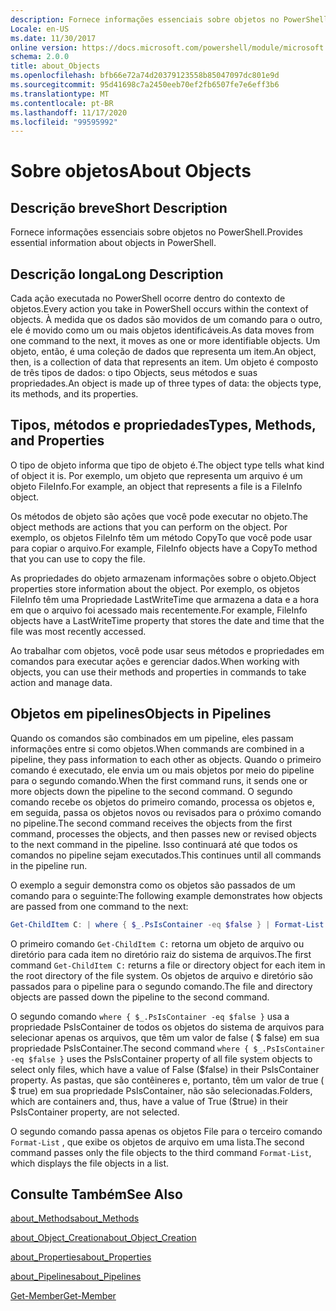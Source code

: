 ```yaml
---
description: Fornece informações essenciais sobre objetos no PowerShell.
Locale: en-US
ms.date: 11/30/2017
online version: https://docs.microsoft.com/powershell/module/microsoft.powershell.core/about/about_objects?view=powershell-7.2&WT.mc_id=ps-gethelp
schema: 2.0.0
title: about_Objects
ms.openlocfilehash: bfb66e72a74d20379123558b85047097dc801e9d
ms.sourcegitcommit: 95d41698c7a2450eeb70ef2fb6507fe7e6eff3b6
ms.translationtype: MT
ms.contentlocale: pt-BR
ms.lasthandoff: 11/17/2020
ms.locfileid: "99595992"
---
```

# <a name="about-objects"></a><span data-ttu-id="7b0b0-103">Sobre objetos</span><span class="sxs-lookup"><span data-stu-id="7b0b0-103">About Objects</span></span>

## <a name="short-description"></a><span data-ttu-id="7b0b0-104">Descrição breve</span><span class="sxs-lookup"><span data-stu-id="7b0b0-104">Short Description</span></span>
<span data-ttu-id="7b0b0-105">Fornece informações essenciais sobre objetos no PowerShell.</span><span class="sxs-lookup"><span data-stu-id="7b0b0-105">Provides essential information about objects in PowerShell.</span></span>

## <a name="long-description"></a><span data-ttu-id="7b0b0-106">Descrição longa</span><span class="sxs-lookup"><span data-stu-id="7b0b0-106">Long Description</span></span>

<span data-ttu-id="7b0b0-107">Cada ação executada no PowerShell ocorre dentro do contexto de objetos.</span><span class="sxs-lookup"><span data-stu-id="7b0b0-107">Every action you take in PowerShell occurs within the context of objects.</span></span> <span data-ttu-id="7b0b0-108">À medida que os dados são movidos de um comando para o outro, ele é movido como um ou mais objetos identificáveis.</span><span class="sxs-lookup"><span data-stu-id="7b0b0-108">As data moves from one command to the next, it moves as one or more identifiable objects.</span></span> <span data-ttu-id="7b0b0-109">Um objeto, então, é uma coleção de dados que representa um item.</span><span class="sxs-lookup"><span data-stu-id="7b0b0-109">An object, then, is a collection of data that represents an item.</span></span> <span data-ttu-id="7b0b0-110">Um objeto é composto de três tipos de dados: o tipo Objects, seus métodos e suas propriedades.</span><span class="sxs-lookup"><span data-stu-id="7b0b0-110">An object is made up of three types of data: the objects type, its methods, and its properties.</span></span>

## <a name="types-methods-and-properties"></a><span data-ttu-id="7b0b0-111">Tipos, métodos e propriedades</span><span class="sxs-lookup"><span data-stu-id="7b0b0-111">Types, Methods, and Properties</span></span>

<span data-ttu-id="7b0b0-112">O tipo de objeto informa que tipo de objeto é.</span><span class="sxs-lookup"><span data-stu-id="7b0b0-112">The object type tells what kind of object it is.</span></span> <span data-ttu-id="7b0b0-113">Por exemplo, um objeto que representa um arquivo é um objeto FileInfo.</span><span class="sxs-lookup"><span data-stu-id="7b0b0-113">For example, an object that represents a file is a FileInfo object.</span></span>

<span data-ttu-id="7b0b0-114">Os métodos de objeto são ações que você pode executar no objeto.</span><span class="sxs-lookup"><span data-stu-id="7b0b0-114">The object methods are actions that you can perform on the object.</span></span>
<span data-ttu-id="7b0b0-115">Por exemplo, os objetos FileInfo têm um método CopyTo que você pode usar para copiar o arquivo.</span><span class="sxs-lookup"><span data-stu-id="7b0b0-115">For example, FileInfo objects have a CopyTo method that you can use to copy the file.</span></span>

<span data-ttu-id="7b0b0-116">As propriedades do objeto armazenam informações sobre o objeto.</span><span class="sxs-lookup"><span data-stu-id="7b0b0-116">Object properties store information about the object.</span></span> <span data-ttu-id="7b0b0-117">Por exemplo, os objetos FileInfo têm uma Propriedade LastWriteTime que armazena a data e a hora em que o arquivo foi acessado mais recentemente.</span><span class="sxs-lookup"><span data-stu-id="7b0b0-117">For example, FileInfo objects have a LastWriteTime property that stores the date and time that the file was most recently accessed.</span></span>

<span data-ttu-id="7b0b0-118">Ao trabalhar com objetos, você pode usar seus métodos e propriedades em comandos para executar ações e gerenciar dados.</span><span class="sxs-lookup"><span data-stu-id="7b0b0-118">When working with objects, you can use their methods and properties in commands to take action and manage data.</span></span>

## <a name="objects-in-pipelines"></a><span data-ttu-id="7b0b0-119">Objetos em pipelines</span><span class="sxs-lookup"><span data-stu-id="7b0b0-119">Objects in Pipelines</span></span>

<span data-ttu-id="7b0b0-120">Quando os comandos são combinados em um pipeline, eles passam informações entre si como objetos.</span><span class="sxs-lookup"><span data-stu-id="7b0b0-120">When commands are combined in a pipeline, they pass information to each other as objects.</span></span> <span data-ttu-id="7b0b0-121">Quando o primeiro comando é executado, ele envia um ou mais objetos por meio do pipeline para o segundo comando.</span><span class="sxs-lookup"><span data-stu-id="7b0b0-121">When the first command runs, it sends one or more objects down the pipeline to the second command.</span></span> <span data-ttu-id="7b0b0-122">O segundo comando recebe os objetos do primeiro comando, processa os objetos e, em seguida, passa os objetos novos ou revisados para o próximo comando no pipeline.</span><span class="sxs-lookup"><span data-stu-id="7b0b0-122">The second command receives the objects from the first command, processes the objects, and then passes new or revised objects to the next command in the pipeline.</span></span>
<span data-ttu-id="7b0b0-123">Isso continuará até que todos os comandos no pipeline sejam executados.</span><span class="sxs-lookup"><span data-stu-id="7b0b0-123">This continues until all commands in the pipeline run.</span></span>

<span data-ttu-id="7b0b0-124">O exemplo a seguir demonstra como os objetos são passados de um comando para o seguinte:</span><span class="sxs-lookup"><span data-stu-id="7b0b0-124">The following example demonstrates how objects are passed from one command to the next:</span></span>

```powershell
Get-ChildItem C: | where { $_.PsIsContainer -eq $false } | Format-List
```

<span data-ttu-id="7b0b0-125">O primeiro comando `Get-ChildItem C:` retorna um objeto de arquivo ou diretório para cada item no diretório raiz do sistema de arquivos.</span><span class="sxs-lookup"><span data-stu-id="7b0b0-125">The first command `Get-ChildItem C:` returns a file or directory object for each item in the root directory of the file system.</span></span> <span data-ttu-id="7b0b0-126">Os objetos de arquivo e diretório são passados para o pipeline para o segundo comando.</span><span class="sxs-lookup"><span data-stu-id="7b0b0-126">The file and directory objects are passed down the pipeline to the second command.</span></span>

<span data-ttu-id="7b0b0-127">O segundo comando `where { $_.PsIsContainer -eq $false }` usa a propriedade PsIsContainer de todos os objetos do sistema de arquivos para selecionar apenas os arquivos, que têm um valor de false ( \$ false) em sua propriedade PsIsContainer.</span><span class="sxs-lookup"><span data-stu-id="7b0b0-127">The second command `where { $_.PsIsContainer -eq $false }` uses the PsIsContainer property of all file system objects to select only files, which have a value of False (\$false) in their PsIsContainer property.</span></span> <span data-ttu-id="7b0b0-128">As pastas, que são contêineres e, portanto, têm um valor de true ( \$ true) em sua propriedade PsIsContainer, não são selecionadas.</span><span class="sxs-lookup"><span data-stu-id="7b0b0-128">Folders, which are containers and, thus, have a value of True (\$true) in their PsIsContainer property, are not selected.</span></span>

<span data-ttu-id="7b0b0-129">O segundo comando passa apenas os objetos File para o terceiro comando `Format-List` , que exibe os objetos de arquivo em uma lista.</span><span class="sxs-lookup"><span data-stu-id="7b0b0-129">The second command passes only the file objects to the third command `Format-List`, which displays the file objects in a list.</span></span>

## <a name="see-also"></a><span data-ttu-id="7b0b0-130">Consulte Também</span><span class="sxs-lookup"><span data-stu-id="7b0b0-130">See Also</span></span>

[<span data-ttu-id="7b0b0-131">about_Methods</span><span class="sxs-lookup"><span data-stu-id="7b0b0-131">about_Methods</span></span>](about_Methods.md)

[<span data-ttu-id="7b0b0-132">about_Object_Creation</span><span class="sxs-lookup"><span data-stu-id="7b0b0-132">about_Object_Creation</span></span>](about_Object_Creation.md)

[<span data-ttu-id="7b0b0-133">about_Properties</span><span class="sxs-lookup"><span data-stu-id="7b0b0-133">about_Properties</span></span>](about_Properties.md)

[<span data-ttu-id="7b0b0-134">about_Pipelines</span><span class="sxs-lookup"><span data-stu-id="7b0b0-134">about_Pipelines</span></span>](about_Pipelines.md)

[<span data-ttu-id="7b0b0-135">Get-Member</span><span class="sxs-lookup"><span data-stu-id="7b0b0-135">Get-Member</span></span>](xref:Microsoft.PowerShell.Utility.Get-Member)

